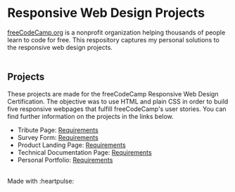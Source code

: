 # Responsive Web Design Projects
[freeCodeCamp.org](https://www.freecodecamp.org/) is a nonprofit organization helping thousands of people learn to code for free. This respository captures my personal solutions to the responsive web design projects.</br></br>

## Projects
These projects are made for the freeCodeCamp Responsive Web Design Certification. The objective was to use HTML and plain CSS in order to build five responsive webpages that fulfill freeCodeCamp's user stories. You can find further information on the projects in the links below.
* Tribute Page: [Requirements](https://www.freecodecamp.org/learn/responsive-web-design/responsive-web-design-projects/build-a-tribute-page)
* Survey Form: [Requirements](https://www.freecodecamp.org/learn/responsive-web-design/responsive-web-design-projects/build-a-survey-form)
* Product Landing Page: [Requirements](https://www.freecodecamp.org/learn/responsive-web-design/responsive-web-design-projects/build-a-product-landing-page)
* Technical Documentation Page: [Requirements](https://www.freecodecamp.org/learn/responsive-web-design/responsive-web-design-projects/build-a-technical-documentation-page)
* Personal Portfolio: [Requirements](https://www.freecodecamp.org/learn/responsive-web-design/responsive-web-design-projects/build-a-personal-portfolio-webpage)
</br>
Made with :heartpulse:
